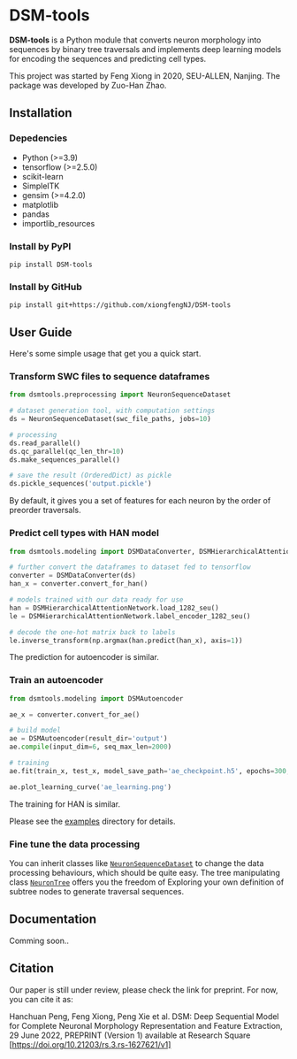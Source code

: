 # DSM-tools

**DSM-tools** is a Python module that converts neuron morphology into sequences by binary tree 
traversals and implements deep learning models for encoding the sequences and predicting cell types.

This project was started by Feng Xiong in 2020, SEU-ALLEN, Nanjing. 
The package was developed by Zuo-Han Zhao.

## Installation

### Depedencies
* Python (>=3.9)
* tensorflow (>=2.5.0)
* scikit-learn
* SimpleITK
* gensim (>=4.2.0)
* matplotlib
* pandas
* importlib_resources

### Install by PyPI
```shell
pip install DSM-tools
```

### Install by GitHub
```shell
pip install git+https://github.com/xiongfengNJ/DSM-tools
```

## User Guide

Here's some simple usage that get you a quick start.

### Transform SWC files to sequence dataframes

```python
from dsmtools.preprocessing import NeuronSequenceDataset

# dataset generation tool, with computation settings
ds = NeuronSequenceDataset(swc_file_paths, jobs=10)

# processing
ds.read_parallel()
ds.qc_parallel(qc_len_thr=10)
ds.make_sequences_parallel()

# save the result (OrderedDict) as pickle
ds.pickle_sequences('output.pickle')
```
By default, it gives you a set of features for each neuron by the order of preorder traversals. 

### Predict cell types with HAN model


```python
from dsmtools.modeling import DSMDataConverter, DSMHierarchicalAttentionNetwork

# further convert the dataframes to dataset fed to tensorflow
converter = DSMDataConverter(ds)
han_x = converter.convert_for_han()

# models trained with our data ready for use
han = DSMHierarchicalAttentionNetwork.load_1282_seu()
le = DSMHierarchicalAttentionNetwork.label_encoder_1282_seu()

# decode the one-hot matrix back to labels
le.inverse_transform(np.argmax(han.predict(han_x), axis=1))
```
The prediction for autoencoder is similar.

### Train an autoencoder

```python
from dsmtools.modeling import DSMAutoencoder

ae_x = converter.convert_for_ae()

# build model
ae = DSMAutoencoder(result_dir='output')
ae.compile(input_dim=6, seq_max_len=2000)

# training
ae.fit(train_x, test_x, model_save_path='ae_checkpoint.h5', epochs=300, batch_size=32)

ae.plot_learning_curve('ae_learning.png')
```
The training for HAN is similar.

Please see the [examples](https://github.com/xiongfengNJ/DSM-tools/examples) directory for details.
### Fine tune the data processing

You can inherit classes like [`NeuronSequenceDataset`](https://github.com/xiongfengNJ/DSM-tools/src/dsmtools/preprocessing/sequencing.py)
to change the data processing behaviours, which should be quite easy.
The tree manipulating class [`NeuronTree`](https://github.com/xiongfengNJ/DSM-tools/src/dsmtools/preprocessing/neuron_tree.py)
offers you the freedom of Exploring your own definition of subtree nodes to generate traversal sequences.


## Documentation

Comming soon..

## Citation
Our paper is still under review, please check the link for preprint. For now, you can cite it as:

Hanchuan Peng, Feng Xiong, Peng Xie et al. DSM: Deep Sequential Model for Complete Neuronal Morphology Representation 
and Feature Extraction, 29 June 2022, PREPRINT (Version 1) available at Research Square 
[\[https://doi.org/10.21203/rs.3.rs-1627621/v1] ](https://www.researchsquare.com/article/rs-1627621/v1)
